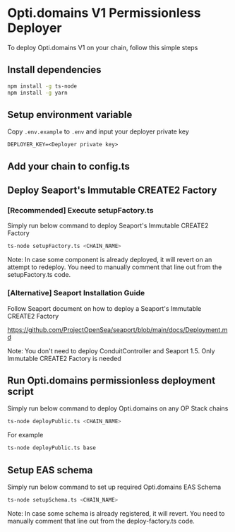 # Opti.domains V1 Permissionless Deployer

To deploy Opti.domains V1 on your chain, follow this simple steps

## Install dependencies

```bash
npm install -g ts-node
npm install -g yarn
```

## Setup environment variable

Copy `.env.example` to `.env` and input your deployer private key

```
DEPLOYER_KEY=<Deployer private key>
```

## Add your chain to config.ts

## Deploy Seaport's Immutable CREATE2 Factory

### [Recommended] Execute setupFactory.ts

Simply run below command to deploy Seaport's Immutable CREATE2 Factory

```bash
ts-node setupFactory.ts <CHAIN_NAME>
```

Note: In case some component is already deployed, it will revert on an attempt to redeploy. You need to manually comment that line out from the setupFactory.ts code.

### [Alternative] Seaport Installation Guide

Follow Seaport document on how to deploy a Seaport's Immutable CREATE2 Factory

https://github.com/ProjectOpenSea/seaport/blob/main/docs/Deployment.md

Note: You don't need to deploy ConduitController and Seaport 1.5. Only Immutable CREATE2 Factory is needed

## Run Opti.domains permissionless deployment script

Simply run below command to deploy Opti.domains on any OP Stack chains

```bash
ts-node deployPublic.ts <CHAIN_NAME>
```

For example

```bash
ts-node deployPublic.ts base
```

## Setup EAS schema

Simply run below command to set up required Opti.domains EAS Schema

```bash
ts-node setupSchema.ts <CHAIN_NAME>
```

Note: In case some schema is already registered, it will revert. You need to manually comment that line out from the deploy-factory.ts code.
